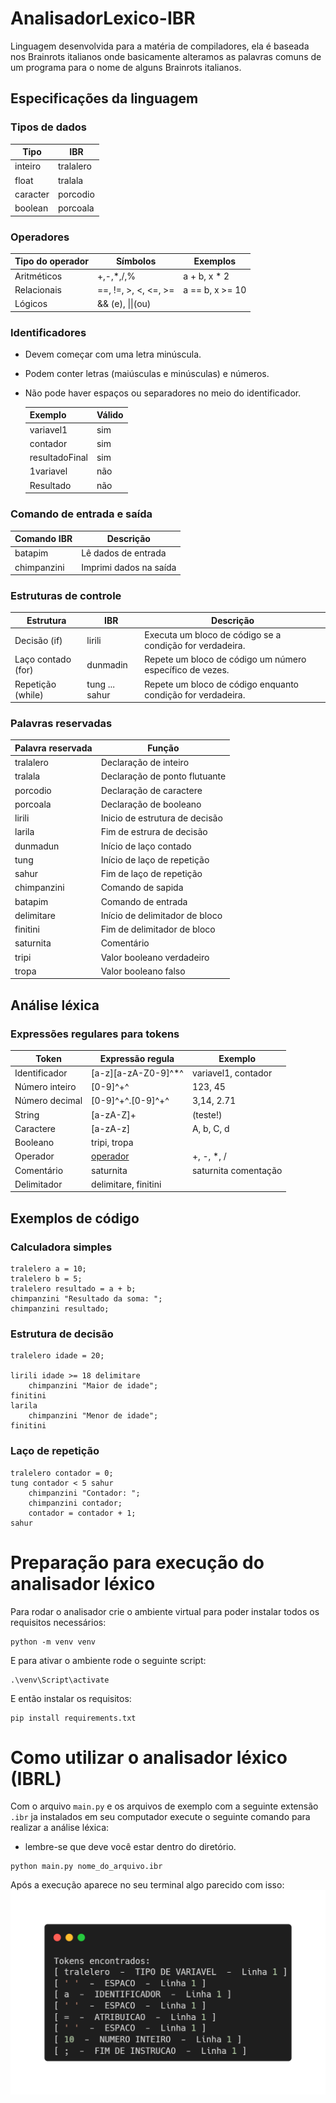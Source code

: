 # AnalisadorLexico-IBR
Linguagem desenvolvida para a matéria de compiladores, ela é baseada nos Brainrots italianos onde basicamente alteramos as palavras comuns de um programa para o nome de alguns Brainrots italianos.
## Especificações da linguagem
### Tipos de dados
|Tipo|IBR|
|---|---|
|inteiro|tralalero|
|float|tralala
|caracter|porcodio|
|boolean|porcoala|
### Operadores
|Tipo do operador|Símbolos|Exemplos|
|---|---|---|
Aritméticos|+,-,*,/,%| a + b, x * 2
Relacionais| ==, !=, >, <, <=, >=| a == b, x >= 10
Lógicos| && (e), \|\|(ou)|
### Identificadores
- Devem começar com uma letra minúscula.
- Podem conter letras (maiúsculas e minúsculas) e números.
- Não pode haver espaços ou separadores no meio do identificador.

    |Exemplo|Válido|
    |---|---|
    |variavel1|sim|
    |contador|sim|
    |resultadoFinal|sim|
    |1variavel|não|
    |Resultado|não|
### Comando de entrada e saída
|Comando IBR|Descrição|
|---|---|
batapim|Lê dados de entrada
chimpanzini|Imprimi dados na saída
### Estruturas de controle
|Estrutura|IBR|Descrição
|---|---|---|
Decisão (if)|lirili|Executa um bloco de código se a condição for verdadeira.
Laço contado (for)|dunmadin|Repete um bloco de código um número específico de vezes.
Repetição (while)|tung ... sahur|Repete um bloco de código enquanto condição for verdadeira.
### Palavras reservadas
Palavra reservada|Função
---|---
tralalero|Declaração de inteiro
tralala|Declaração de ponto flutuante
porcodio|Declaração de caractere
porcoala|Declaração de booleano
lirili|Inicio de estrutura de decisão
larila|Fim de estrura de decisão
dunmadun|Início de laço contado
tung|Início de laço de repetição
sahur|Fim de laço de repetição
chimpanzini|Comando de sapida
batapim|Comando de entrada
delimitare|Início de delimitador de bloco
finitini|Fim de delimitador de bloco
saturnita| Comentário
tripi|Valor booleano verdadeiro
tropa|Valor booleano falso
## Análise léxica
### Expressões regulares para tokens
Token|Expressão regula|Exemplo
---|---|---
Identificador|\[a-z][a-zA-Z0-9]^*^|variavel1, contador
Número inteiro|\[0-9]^+^|123, 45
Número decimal|\[0-9]^+^.\[0-9]^+^|3,14, 2.71
String|[a-zA-Z]+|(teste!)
Caractere|\[a-zA-z]|A, b, C, d
Booleano|tripi, tropa
Operador|[operador](https://github.com/ViniciusVViana/AnalisadorLexico-IBRL?tab=readme-ov-file#Operadores)|+, -, *, /
Comentário|saturnita|saturnita comentação
Delimitador| delimitare, finitini
## Exemplos de código
### Calculadora simples
    tralelero a = 10;
    tralelero b = 5;
    tralelero resultado = a + b;
    chimpanzini "Resultado da soma: ";
    chimpanzini resultado;
### Estrutura de decisão
    tralelero idade = 20;

    lirili idade >= 18 delimitare
        chimpanzini "Maior de idade";
    finitini
    larila
        chimpanzini "Menor de idade";
    finitini
### Laço de repetição
    tralelero contador = 0;
    tung contador < 5 sahur
        chimpanzini "Contador: ";
        chimpanzini contador;
        contador = contador + 1;
    sahur
# Preparação para execução do analisador léxico
Para rodar o analisador crie o ambiente virtual para poder instalar todos os requisitos necessários:
```
python -m venv venv
```
E para ativar o ambiente rode o seguinte script:
```
.\venv\Script\activate
```
E então instalar os requisitos:
```
pip install requirements.txt
```

# Como utilizar o analisador léxico (IBRL)
Com o arquivo ```main.py``` e os arquivos de exemplo com a seguinte extensão ```.ibr``` ja instalados em seu computador execute o seguinte comando para realizar a análise léxica:
- lembre-se que deve você estar dentro do diretório.
```
python main.py nome_do_arquivo.ibr
```
Após a execução aparece no seu terminal algo parecido com isso:
![](./img/carbon.png)